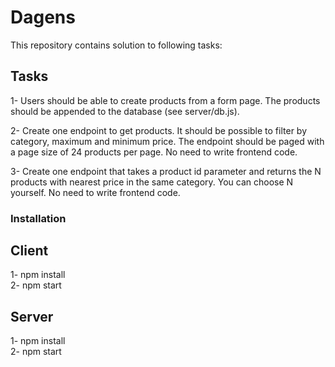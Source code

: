 # Dagens
This repository contains solution to following tasks:

## Tasks
1- Users should be able to create products from a form page. The products should be appended to the database (see server/db.js). <br/>

2- Create one endpoint to get products. It should be possible to filter by category, maximum and minimum price. The endpoint should be paged with a page size of 24 products per page. No need to write frontend code. <br/>

3- Create one endpoint that takes a product id parameter and returns the N products with nearest price in the same category. You can choose N yourself. No need to write frontend code. <br/>

### Installation

## Client
1- npm install <br/>
2- npm start <br/>

## Server
1- npm install <br/>
2- npm start <br/>

